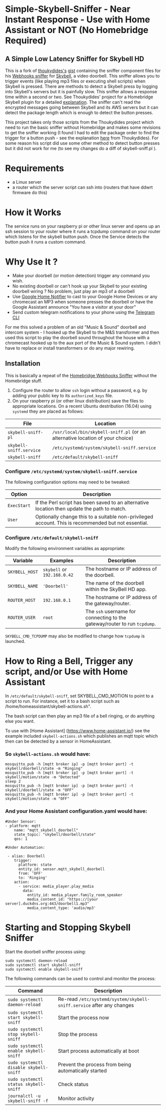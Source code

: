# Simple-Skybell-Sniffer - Near Instant Response - Use with Home Assistant or NOT (No Homebridge Required)
## A Simple Low Latency Sniffer for Skybell HD
This is a fork of [thoukydides's](https://github.com/thoukydides) [gist](https://gist.github.com/thoukydides/27eb6abd1bb84c78f2f9a4f0d9d111a2) containing the sniffer component files for his [Webhooks sniffer](https://github.com/thoukydides/homebridge-skybell/wiki/Webhooks-Sniffer) for
[Skybell](https://www.amazon.com/SkyBell-SH02300BZ-Bronze-Video-Doorbell/dp/B01DLLU1AI/ref=sr_1_1?ie=UTF8&qid=1536003498&sr=8-1&keywords=skybell+hd), a video doorbell.  This sniffer allows you to trigger events (like playing mp3 files or executing shell scripts) when Skybell is pressed. There are methods to detect a Skybell press by logging into Skybell's servers but it is painfully slow. This sniffer allows a response time within a second or two. See Thoukydides' project for a Homebridge Skybell plugin for a detailed [explanation](https://github.com/thoukydides/homebridge-skybell/). 
 The sniffer can't read the encrypted messages going between Skybell and its AWS servers but it can detect the package length which is enough to detect the button presses. 
 
 This project takes only those scripts from the Thoukydides project which need to run the basic sniffer without Homebridge and makes some revisions to get the sniffer working (I found I had to edit the package order to find the trigger for a button push - see the explanation [here](https://github.com/thoukydides/homebridge-skybell/wiki/Protocol-CoAP) from Thoukydides).  For some reason his script did use some other method to detect button presses but it did not work for me (to see my changes do a diff of skybell-sniff.pl ).

# Requirements
- a Linux server
- a router which the server script can ssh into (routers that have ddwrt firmware do this)

# How it Works
The service runs on your raspberry pi or other linux server and opens up an ssh session to your router where it runs a tcpdump command on your router which listens for the skybell button push. Once the Service detects the button push it runs a custom command. 

# Why Use It ? 

-  Make your doorbell (or motion detection) trigger any command you wish.  
-  No existing doorbell or can't hook up your Skybell to your existing doorbell wiring ? No problem, just play an mp3 of a doorbell
- Use [Google Home Notifier](https://github.com/harperreed/google-home-notifier-python) to cast to your Google Home Devices or any chromecast an  MP3 when someone presses the doorbell or have the Google Assistant announce "You have a visitor at your door" 
- Send custom telegram notifications to your phone using the [Telegram CLI](https://github.com/vysheng/tg)


For me this solved a problem of an old "Music & Sound" doorbell and intercom system - I hooked up the Skybell to the M&S transformer and then used this script to play the doorbell sound throughout the house with a chromecast hooked up to the aux port of the Music & Sound system. I didn't have to replace or install transformers or do any major rewiring. 

## Installation
This is basically a repeat of the [Homebridge Webhooks Sniffer](https://github.com/thoukydides/homebridge-skybell/wiki/Webhooks-Sniffer)
without the Homebridge stuff. 
1. Configure the router to allow ```ssh``` login without a password, e.g. by adding your public key to its ```authorized_keys``` file.
2. On your raspberry pi (or other linux distribution) save the files to appropriate locations.  On a recent Ubuntu destribution (16.04) using ```systemd``` they are placed as follows:

File | Location
---- | --------
`skybell-sniff-pl` | `/usr/local/bin/skybell-sniff.pl` (or an alternative location of your choice)
`skybell-sniff.service` | `/etc/systemd/system/skybell-sniff.service`
`skybell-sniff` | `/etc/default/skybell-sniff`


### Configure `/etc/systemd/system/skybell-sniff.service`

The following configuration options may need to be tweaked:

Option      | Description
----------- | -----------
`ExecStart` | If the Perl script has been saved to an alternative location then update the path to match.
`User`      | Optionally change this to a suitable non-privileged account. This is recommended but not essential.

### Configure `/etc/default/skybell-sniff`

Modify the following environment variables as appropriate:

Variable                    | Examples                    | Description
--------------------------- | --------------------------- | ----------
`SKYBELL_HOST`              | `skybell` or `192.168.0.42` | The hostname or IP address of the doorbell.
`SKYBELL_NAME`              | `'Doorbell'`                | The name of the doorbell within the SkyBell HD app.
`ROUTER_HOST`               | `192.168.0.1`               | The hostname or IP address of the gateway/router.
`ROUTER_USER`               | `root`                      | The `ssh` username for connecting to the gateway/router to run `tcpdump`.

`SKYBELL_CMD_TCPDUMP` may also be modified to change how `tcpdump` is launched.

# How to Ring a Bell, Trigger any script, and/or Use with Home Assistant  

In  `/etc/default/skybell-sniff`, set SKYBELL_CMD_MOTION to point to a script to run. For instance, set it to a bash script such as /home/homeassistant/skybell-actions.sh".

The bash script can then play an mp3 file of a bell ringing, or do anything else you want. 

To use with [Home Assistant] (https://www.home-assistant.io/) see the example included `skybell-actions.sh` which publishes an mqtt topic which then can be detected by a sensor in HomeAssistant.

### So `skybell-actions.sh` would have: 
```
mosquitto_pub -h [mqtt broker ip] -p [mqtt broker port] -t skybell/doorbell/state -m "Ringing"
mosquitto_pub -h [mqtt broker ip] -p [mqtt broker port] -t skybell/motion/state -m "Detected"
sleep 2
mosquitto_pub -h [mqtt broker ip] -p [mqtt broker port] -t skybell/doorbell/state -m "OFF"
mosquitto_pub -h [mqtt broker ip] -p [mqtt broker port] -t skybell/motion/state -m "OFF"
```
### And your Home Assistant configuration.yaml would have: 




```
#Under Sensor:
- platform: mqtt
    name: "mqtt_skybell_doorbell"
    state_topic: "skybell/doorbell/state"
    qos: 1

#Under Automation:

 - alias: Doorbell
    trigger:
      platform: state
      entity_id: sensor.mqtt_skybell_doorbell
      from: 'OFF'
      to: 'Ringing'
    action:
      - service: media_player.play_media
        data:
          entity_id: media_player.family_room_speaker
          media_content_id: "https://[your server].duckdns.org:443/doorbell1.mp3"
          media_content_type: 'audio/mp3' 
```

# Starting and Stopping Skybell Sniffer

Start the doorbell sniffer process using:
```
sudo systemctl daemon-reload
sudo systemctl start skybell-sniff
sudo systemctl enable skybell-sniff
```

The following commands can be used to control and monitor the process:

Command                                | Description
-------------------------------------- | -----------
`sudo systemctl daemon-reload`         | Re-read `/etc/systemd/system/skybell-sniff.service` after any changes
`sudo systemctl start skybell-sniff`   | Start the process now
`sudo systemctl stop skybell-sniff`    | Stop the process
`sudo systemctl enable skybell-sniff`  | Start process automatically at boot
`sudo systemctl disable skybell-sniff` | Prevent the process from being automatically started
`sudo systemctl status skybell-sniff`  | Check status
`journalctl -u skybell-sniff -f`       | Monitor activity
